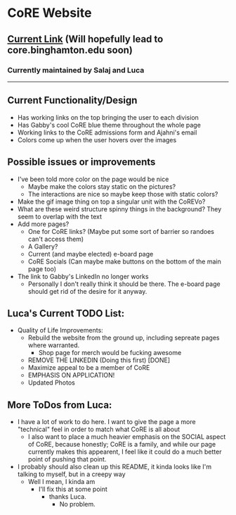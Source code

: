# CoRE Website
## [Current Link](https://core-bing.github.io/) (Will hopefully lead to core.binghamton.edu soon)
### Currently maintained by Salaj and Luca

***

## Current Functionality/Design
* Has working links on the top bringing the user to each division
* Has Gabby's cool CoRE blue theme throughout the whole page
* Working links to the CoRE admissions form and Ajahni's email
* Colors come up when the user hovers over the images

## Possible issues or improvements
* I've been told more color on the page would be nice
	* Maybe make the colors stay static on the pictures?
	* The interactions are nice so maybe keep those with static colors?
* Make the gif image thing on top a singular unit with the CoREVo?
* What are these weird structure spinny things in the background? They seem to overlap with the text
* Add more pages?
	* One for CoRE links? (Maybe put some sort of barrier so randoes can't access them)
	* A Gallery?
	* Current (and maybe elected) e-board page
	* CoRE Socials (Can maybe make buttons on the bottom of the main page too)
* The link to Gabby's LinkedIn no longer works
	* Personally I don't really think it should be there. The e-board page should get rid of the desire for it anyway.

## Luca's Current TODO List:
* Quality of Life Improvements:
	* Rebuild the website from the ground up, including sepreate pages where warranted.
		* Shop page for merch would be fucking awesome
	* REMOVE THE LINKEDIN (Doing this first) [DONE]
	* Maximize appeal to be a member of CoRE
	* EMPHASIS ON APPLICATION!
	* Updated Photos

## More ToDos from Luca:
*  I have a lot of work to do here. I want to give the page a more "technical" feel in order to match what CoRE is all about
   * I also want to place a much heavier emphasis on the SOCIAL aspect of CoRE, because honestly; CoRE is a family, and while our page currently makes this appearent, I feel like it could do a much better point of pushing that point.
* I probably should also clean up this README, it kinda looks like I'm talking to myself, but in a creepy way
	* Well I mean, I kinda am
		* I'll fix this at some point
			* thanks Luca.
				* No problem.

